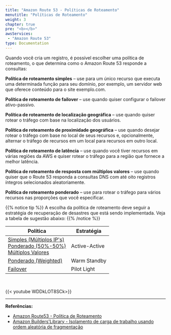```yaml
---
title: "Amazon Route 53 - Políticas de Roteamento"
menutitle: "Políticas de Roteamento"
weight: 3
chapter: true
pre: "<b></b>"
awsServices:
 - "Amazon Route 53"
type: Documentation
---
```


Quando você cria um registro, é possível escolher uma política de roteamento, o que determina como o Amazon Route 53 responde a consultas:

**Política de roteamento simples** – use para um único recurso que executa uma determinada função para seu domínio, por exemplo, um servidor web que oferece conteúdo para o site exemplo.com.

**Política de roteamento de failover** – use quando quiser configurar o failover ativo-passivo.

**Política de roteamento de localização geográfica** – use quando quiser rotear o tráfego com base na localização dos usuários.

**Política de roteamento de proximidade geográfica** – use quando desejar rotear o tráfego com base no local de seus recursos e, opcionalmente, alternar o tráfego de recursos em um local para recursos em outro local.

**Política de roteamento de latência** – use quando você tiver recursos em várias regiões da AWS e quiser rotear o tráfego para a região que fornece a melhor latência.

**Política de roteamento de resposta com múltiplos valores** – use quando quiser que o Route 53 responda a consultas DNS com até oito registros íntegros selecionados aleatoriamente.

**Política de roteamento ponderado** – use para rotear o tráfego para vários recursos nas proporções que você especificar.

{{% notice tip %}}
<i class="fas fa-lightbulb"></i>
A escolha da política de roteamento deve seguir a estratégia de recuperação de desastres que está sendo implementada. Veja a tabela de sugestão abaixo:
{{% /notice %}}

| Política  | Estratégia  |
|---|---|
| [Simples (Múltiplos IP's)](https://docs.aws.amazon.com/pt_br/Route53/latest/DeveloperGuide/routing-policy.html#routing-policy-simple) <br> [Ponderado (50%-50%)](https://docs.aws.amazon.com/pt_br/Route53/latest/DeveloperGuide/routing-policy.html#routing-policy-weighted) <br> [Múltiplos Valores](https://docs.aws.amazon.com/pt_br/Route53/latest/DeveloperGuide/routing-policy.html#routing-policy-multivalue) | Active-Active | 
| [Ponderado (Weighted)](https://docs.aws.amazon.com/pt_br/Route53/latest/DeveloperGuide/routing-policy.html#routing-policy-weighted) | Warm Standby | 
| [Failover](https://docs.aws.amazon.com/pt_br/Route53/latest/DeveloperGuide/routing-policy.html#routing-policy-failover) | Pilot Light| 

<br>

{{< youtube WDDkLOT8SCk>}}

---
**Referências:**
- [Amazon Route53 - Política de Roteamento](https://docs.aws.amazon.com/pt_br/Route53/latest/DeveloperGuide/routing-policy.html)
- [Amazon Builders'Library - Isolamento de carga de trabalho usando ordem aleatória de fragmentação](https://aws.amazon.com/pt/builders-library/workload-isolation-using-shuffle-sharding/)